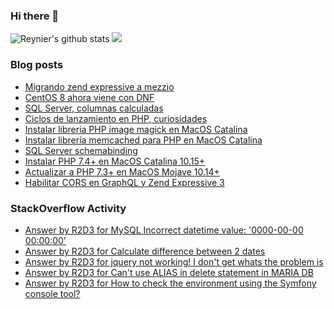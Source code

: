 ### Hi there 👋

<!--
**sirio3mil/sirio3mil** is a ✨ _special_ ✨ repository because its `README.md` (this file) appears on your GitHub profile.

Here are some ideas to get you started:

- 🔭 I’m currently working on ...
- 🌱 I’m currently learning ...
- 👯 I’m looking to collaborate on ...
- 🤔 I’m looking for help with ...
- 💬 Ask me about ...
- 📫 How to reach me: ...
- 😄 Pronouns: ...
- ⚡ Fun fact: ...
-->

<img src="https://github-readme-stats.sirio3mil.vercel.app/api?username=sirio3mil&show_icons=true&include_all_commits=true&theme=default" alt="Reynier's github stats" />

<img src="https://github-readme-stats.sirio3mil.vercel.app/api/top-langs/?username=sirio3mil&theme=default" />

### Blog posts
<!-- BLOG-POST-LIST:START -->
- [Migrando zend expressive a mezzio](http://feedproxy.google.com/~r/ScriptInside/~3/PnpX21omYAo/migrando-zend-expressive-mezzio.html)
- [CentOS 8 ahora viene con DNF](http://feedproxy.google.com/~r/ScriptInside/~3/mrW7Vy1RdEY/centos-8-ahora-viene-con-dnf.html)
- [SQL Server, columnas calculadas](http://feedproxy.google.com/~r/ScriptInside/~3/0_pfeclJ1ek/sql-server-columnas-calculadas.html)
- [Ciclos de lanzamiento en PHP, curiosidades](http://feedproxy.google.com/~r/ScriptInside/~3/3l5ZRZCYRXk/ciclos-de-lanzamiento-en-php.html)
- [Instalar libreria PHP image magick en MacOS Catalina](http://feedproxy.google.com/~r/ScriptInside/~3/lw6JlJ4tUR0/instalar-libreria-php-image-magick-en.html)
- [Instalar librería memcached para PHP en MacOS Catalina](http://feedproxy.google.com/~r/ScriptInside/~3/WiZhQvEQ_1Q/instalar-libreria-memcached-para-php-en.html)
- [SQL Server schemabinding](http://feedproxy.google.com/~r/ScriptInside/~3/TAVqj3e5t1M/sql-server-schemabinding.html)
- [Instalar PHP 7.4+ en MacOS Catalina 10.15+](http://feedproxy.google.com/~r/ScriptInside/~3/oNMo8gQI24c/instalar-php-74-en-macos-catalina-1015.html)
- [Actualizar a PHP 7.3+ en MacOS Mojave 10.14+](http://feedproxy.google.com/~r/ScriptInside/~3/hyfbR5kY6jE/actualizar-php-73-en-macos-mojave-1014.html)
- [Habilitar CORS en GraphQL y Zend Expressive 3](http://feedproxy.google.com/~r/ScriptInside/~3/ylY3LkVRxcQ/habilitar-cors-en-graphql-y-zend.html)
<!-- BLOG-POST-LIST:END -->

### StackOverflow Activity
<!-- STACKOVERFLOW:START -->
- [Answer by R2D3 for MySQL Incorrect datetime value: '0000-00-00 00:00:00'](https://stackoverflow.com/questions/35565128/mysql-incorrect-datetime-value-0000-00-00-000000/62444748#62444748)
- [Answer by R2D3 for Calculate difference between 2 dates](https://stackoverflow.com/questions/60060338/calculate-difference-between-2-dates/60061116#60061116)
- [Answer by R2D3 for jquery not working! I don't get whats the problem is](https://stackoverflow.com/questions/58715655/jquery-not-working-i-dont-get-whats-the-problem-is/58728995#58728995)
- [Answer by R2D3 for Can't use ALIAS in delete statement in MARIA DB](https://stackoverflow.com/questions/58728419/cant-use-alias-in-delete-statement-in-maria-db/58728897#58728897)
- [Answer by R2D3 for How to check the environment using the Symfony console tool?](https://stackoverflow.com/questions/42124483/how-to-check-the-environment-using-the-symfony-console-tool/58028783#58028783)
<!-- STACKOVERFLOW:END -->
